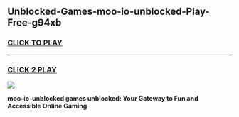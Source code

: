 
## Unblocked-Games-moo-io-unblocked-Play-Free-g94xb
<h3>
<a href="https://premium76.site?title=moo-io-unblocked&ref=23A">CLICK TO PLAY</a></h3>
<hr>

<h3>
<a href="https://premium76.site?title=moo-io-unblocked&ref=23A">CLICK 2 PLAY</a>
  
</h3>

<a href="https://premium76.site?title=moo-io-unblocked&ref=23A"><img src="https://clearcache.store/games.png"></a>


**moo-io-unblocked games unblocked: Your Gateway to Fun and Accessible Online Gaming**
